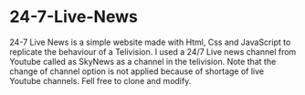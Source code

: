 # 24-7-Live-News

24-7 Live News is a simple website made with Html, Css and JavaScript to replicate the behaviour of a Telivision. I used a 24/7 Live news channel from Youtube called as SkyNews as a channel in the telivision. Note that the change of channel option is not applied because of shortage of live Youtube channels. Fell free to clone and modify.
